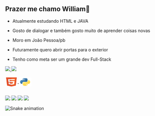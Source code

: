 ## Prazer me chamo William🤠

- Atualmente estudando HTML e JAVA 
- Gosto de dialogar e também gosto muito de aprender coisas novas
- Moro em João Pessoa/pb
- Futuramente quero abrir portas para o exterior
- Tenho como meta ser um grande dev Full-Stack

   <div>
  <a href="https://beacons.ai/williamVnetto">
    
<img height="180em" src="https://github-readme-stats.vercel.app/api?username=williamVnetto&show_icons=true&theme=dark&include_all_commits=true&count_private=true"/>
    
 <img height="180em" src="https://github-readme-stats.vercel.app/api/top-langs/?username=williamVnetto&layout=compact&langs_count=16&theme=dark"/>
    </div>

  
  <div style="display: inline_block"><br>
    <img align="center" alt="william-HTML" height="30" width="40" src="https://raw.githubusercontent.com/devicons/devicon/master/icons/html5/html5-original.svg">
 <img align="center" alt="william-Python" height="30" width="40" src="https://raw.githubusercontent.com/devicons/devicon/master/icons/python/python-original.svg">
   </div>
  
  
  ##
  
  <div>
  <a href="https://discord.gg/williamVnetto#1031" target="_blank"><img src="https://img.shields.io/badge/Discord-7289DA?style=for-the-badge&logo=discord&logoColor=white" target="_blank"></a>
 <a href="https://instagram.com/william_netto_" target"_blank"><img src="https://img.shields.io/badge/-Instagram-%23E4405F?style=for-the-badge&logo=instagram&logoColor=white" target="_blank"></a>
 <a herf= "mailto:williamvnetto@gmail.com"><img src="https://img.shields.io/badge/-Gmail-%23333?style=for-thebadge&logo=gmail&logoColor=white" target="_blank"></a>
 <a href="https://www.linkedin.com/in/William-Netto-45875016a" target="_blank"><img src="https://img.shields.io/badge/-LinkedIn-%230077B5?style=for-the-badge&logo=linkedin&logoColorwhite" target="_blank"></a>
   
   ![Snake animation](https://github.com/williamVnetto/williamVnetto/blob/output/github-contribution-grid-snake.svg)
      </div>
   
  
    

